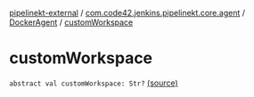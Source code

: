 [pipelinekt-external](../../index.md) / [com.code42.jenkins.pipelinekt.core.agent](../index.md) / [DockerAgent](index.md) / [customWorkspace](./custom-workspace.md)

# customWorkspace

`abstract val customWorkspace: Str?` [(source)](https://github.com/code42/pipelinekt/tree/master/core/src/main/kotlin/com/code42/jenkins/pipelinekt/core/agent/DockerAgent.kt#L10)